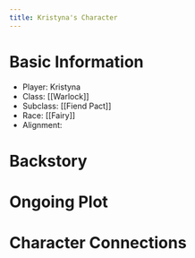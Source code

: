 ```yaml
---
title: Kristyna's Character
---
```

# Basic Information
- Player: Kristyna
- Class: [[Warlock]]
- Subclass: [[Fiend Pact]]
- Race: [[Fairy]]
- Alignment: 
# Backstory 


# Ongoing Plot


# Character Connections 